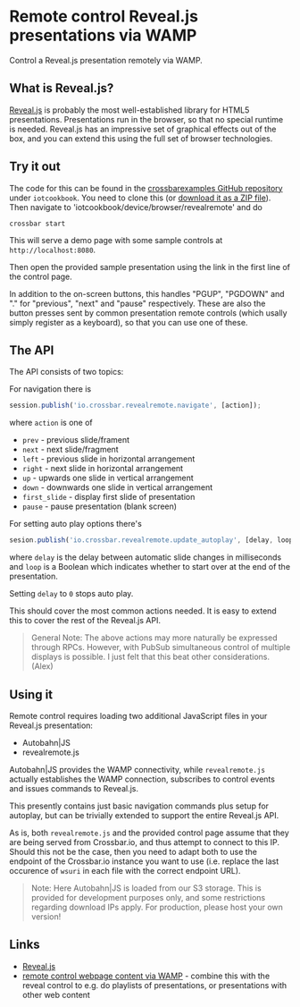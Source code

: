 # Remote control Reveal.js presentations via WAMP

Control a Reveal.js presentation remotely via WAMP.

## What is Reveal.js?

[Reveal.js]() is probably the most well-established library for HTML5 presentations. Presentations run in the browser, so that no special runtime is needed. Reveal.js has an impressive set of graphical effects out of the box, and you can extend this using the full set of browser technologies.

## Try it out

The code for this can be found in the [crossbarexamples GitHub repository](https://github.com/crossbario/crossbarexamples) under `iotcookbook`. You need to clone this (or [download it as a ZIP file](https://github.com/crossbario/crossbarexamples/archive/master.zip)).
Then navigate to 'iotcookbook/device/browser/revealremote' and do

    crossbar start

This will serve a demo page with some sample controls at `http://localhost:8080`.

Then open the provided sample presentation using the link in the first line of the control page.

In addition to the on-screen buttons, this handles "PGUP", "PGDOWN" and "." for "previous", "next" and "pause" respectively. These are also the button presses sent by common presentation remote controls (which usally simply register as a keyboard), so that you can use one of these.

## The API

The API consists of two topics:

For navigation there is

```javascript
session.publish('io.crossbar.revealremote.navigate', [action]);
```

where `action` is one of

* `prev` - previous slide/frament
* `next` - next slide/fragment
* `left` - previous slide in horizontal arrangement
* `right` - next slide in horizontal arrangement
* `up` - upwards one slide in vertical arrangement
* `down` - downwards one slide in vertical arrangement
* `first_slide` - display first slide of presentation
* `pause` - pause presentation (blank screen)

For setting auto play options there's

```javascript
sesion.publish('io.crossbar.revealremote.update_autoplay', [delay, loop]);
```

where `delay` is the delay between automatic slide changes in milliseconds and `loop` is a Boolean which indicates whether to start over at the end of the presentation.

Setting `delay` to `0` stops auto play.

This should cover the most common actions needed. It is easy to extend this to cover the rest of the Reveal.js API.

> General Note: The above actions may more naturally be expressed through RPCs. However, with PubSub simultaneous control of multiple displays is possible. I just felt that this beat other considerations. (Alex)

## Using it

Remote control requires loading two additional JavaScript files in your Reveal.js presentation:

* Autobahn|JS
* revealremote.js

Autobahn|JS provides the WAMP connectivity, while `revealremote.js` actually establishes the WAMP connection, subscribes to control events and issues commands to Reveal.js.

This presently contains just basic navigation commands plus setup for autoplay, but can be trivially extended to support the entire Reveal.js API.

As is, both `revealremote.js` and the provided control page assume that they are being served from Crossbar.io, and thus attempt to connect to this IP. Should this not be the case, then you need to adapt both to use the endpoint of the Crossbar.io instance you want to use (i.e. replace the last occurence of `wsuri` in each file with the correct endpoint URL).

> Note: Here Autobahn|JS is loaded from our S3 storage. This is provided for development purposes only, and some restrictions regarding download IPs apply. For production, please host your own version!

## Links

* [Reveal.js](https://github.com/hakimel/reveal.js/)
* [remote control webpage content via WAMP](Browser-Remote-Control) - combine this with the reveal control to e.g. do playlists of presentations, or presentations with other web content
